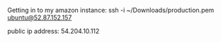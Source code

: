 Getting in to my amazon instance:
ssh -i ~/Downloads/production.pem ubuntu@52.87.152.157

public ip address:
54.204.10.112
